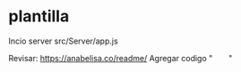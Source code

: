 # plantilla
Incio server
src/Server/app.js

Revisar: https://anabelisa.co/readme/
Agregar codigo "```    ```"

